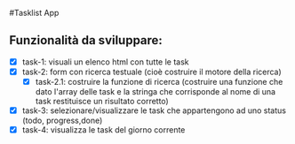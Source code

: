 #Tasklist App

## Funzionalità da sviluppare:

- [x] task-1: visuali un elenco html con tutte le task
- [x] task-2: form con ricerca testuale (cioè costruire il motore della ricerca)
    - [x] task-2.1: costruire la funzione di ricerca (costruire una funzione che dato l'array delle task e la stringa che corrisponde al nome di una task restituisce un risultato corretto)
- [x] task-3: selezionare/visualizzare le task che appartengono ad uno status (todo, progress,done)
- [x] task-4: visualizza le task del giorno corrente
